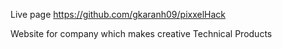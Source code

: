 Live page
https://github.com/gkaranh09/pixxelHack

Website for company which makes creative Technical Products

